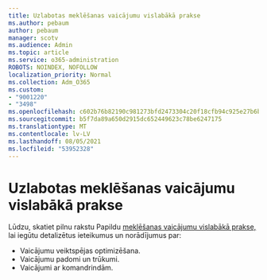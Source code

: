 ```yaml
---
title: Uzlabotas meklēšanas vaicājumu vislabākā prakse
ms.author: pebaum
author: pebaum
manager: scotv
ms.audience: Admin
ms.topic: article
ms.service: o365-administration
ROBOTS: NOINDEX, NOFOLLOW
localization_priority: Normal
ms.collection: Adm_O365
ms.custom:
- "9001220"
- "3498"
ms.openlocfilehash: c602b76b82190c981273bfd2473304c20f18cfb94c925e27b6b777cba4a52c40
ms.sourcegitcommit: b5f7da89a650d2915dc652449623c78be6247175
ms.translationtype: MT
ms.contentlocale: lv-LV
ms.lasthandoff: 08/05/2021
ms.locfileid: "53952328"
---
```

# <a name="advanced-hunting-query-best-practices"></a>Uzlabotas meklēšanas vaicājumu vislabākā prakse

Lūdzu, skatiet pilnu rakstu Papildu [meklēšanas vaicājumu vislabākā prakse,](/windows/security/threat-protection/microsoft-defender-atp/advanced-hunting-best-practices#optimize-query-performance) lai iegūtu detalizētus ieteikumus un norādījumus par:
- Vaicājumu veiktspējas optimizēšana.
- Vaicājumu padomi un trūkumi.
- Vaicājumi ar komandrindām.


